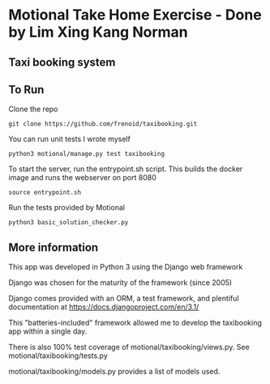 # Motional Take Home Exercise - Done by Lim Xing Kang Norman

## Taxi booking system

## To Run

Clone the repo
```
git clone https://github.com/frenoid/taxibooking.git
```

You can run unit tests I wrote myself
```
python3 motional/manage.py test taxibooking
```

To start the server, run the entrypoint.sh script. 
This builds the docker image and runs the webserver on port 8080
```
source entrypoint.sh
```

Run the tests provided by Motional
```
python3 basic_solution_checker.py
```

## More information

This app was developed in Python 3 using the Django web framework

Django was chosen for the maturity of the framework (since 2005)

Django comes provided with an ORM, a test framework, and plentiful documentation at https://docs.djangoproject.com/en/3.1/

This "batteries-included" framework allowed me to develop the taxibooking app within a single day.

There is also 100% test coverage of motional/taxibooking/views.py. See motional/taxibooking/tests.py

motional/taxibooking/models.py provides a list of models used.